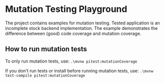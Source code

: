 # Mutation Testing Playground

The project contains examples for mutation testing. Tested application is an incomplete stock backend implementation. The example demonstrates the difference between (good) code coverage and mutation coverage.

## How to run mutation tests

To only run mutation tests, use:
`.\mvnw pitest:mutationCoverage`

If you don't run tests or install before running mutation tests, use:
`.\mvnw test-compile pitest:mutationCoverage`
